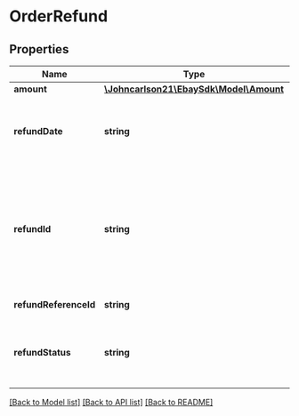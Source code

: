 # OrderRefund

## Properties
Name | Type | Description | Notes
------------ | ------------- | ------------- | -------------
**amount** | [**\Johncarlson21\EbaySdk\Model\Amount**](Amount.md) |  | [optional] 
**refundDate** | **string** | The date and time that the refund was issued. This timestamp is in ISO 8601 format, which uses the 24-hour Universal Coordinated Time (UTC) clock. This field is not returned until the refund has been issued. &lt;br&gt;&lt;br&gt;&lt;b&gt;Format:&lt;/b&gt; &lt;code&gt;[YYYY]-[MM]-[DD]T[hh]:[mm]:[ss].[sss]Z&lt;/code&gt; &lt;br&gt;&lt;b&gt;Example:&lt;/b&gt; &lt;code&gt;2015-08-04T19:09:02.768Z&lt;/code&gt; | [optional] 
**refundId** | **string** | Unique identifier of a refund that was initiated for an order through the &lt;b&gt;issueRefund&lt;/b&gt; method. If the &lt;b&gt;issueRefund&lt;/b&gt; method was used to issue one or more refunds at the line item level, these refund identifiers are returned at the line item level instead (&lt;b&gt;lineItems.refunds.refundId&lt;/b&gt; field).&lt;br&gt;&lt;br&gt; A &lt;b&gt;refundId&lt;/b&gt; value is returned in the response of the &lt;b&gt;issueRefund&lt;/b&gt; method, and this same value will be returned in the &lt;b&gt;getOrders&lt;/b&gt; and &lt;b&gt;getOrders&lt;/b&gt; responses for pending and completed refunds. For other refunds, see the &lt;b&gt;refundReferenceId&lt;/b&gt; field. | [optional] 
**refundReferenceId** | **string** | The eBay-generated unique identifier for the refund. This field is not returned until the refund has been issued. | [optional] 
**refundStatus** | **string** | This enumeration value indicates the current status of the refund to the buyer. This container is always returned for each refund. For implementation help, refer to &lt;a href&#x3D;&#x27;https://developer.ebay.com/api-docs/sell/fulfillment/types/sel:RefundStatusEnum&#x27;&gt;eBay API documentation&lt;/a&gt; | [optional] 

[[Back to Model list]](../../README.md#documentation-for-models) [[Back to API list]](../../README.md#documentation-for-api-endpoints) [[Back to README]](../../README.md)

